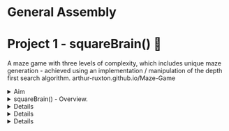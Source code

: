 # General Assembly
# Project 1 - squareBrain() :robot:

A maze game with three levels of complexity, which includes unique maze generation - achieved using an implementation / manipulation of the depth first search algorithm.
arthur-ruxton.github.io/Maze-Game

<details>
  <summary>Aim</summary>
  <ul>
    <li>In one week, build a grid-based game using HTML, CSS and JavaScript.</li>
    <li>Use CSS grid or for an added creative challenge, use HTML Canvas.</li>
    <li>It can be a direct clone of, or inspired by, an existing game.</li>
    <li>The game should include logic for losing and winning.</li>
    <li>The game result should be displayed.</li>
  </ul>
</details>

<details>
 <summary>squareBrain() - Overview.</summary>
  <ul>
    <li>
      Press start and an animated, somewhat randomized, <em>maze-generation</em> will begin, triggering a timer. Closely observing the <em>animated path-finder algorithm</em> may help you solve the puzzle. 
    </li>
    <li>
      <em>squareBrain() has three levels of complexity.</em> Navigate through all three mazes to complete the game.
    </li>
    <li>
      <em>Collect golden nugs</em> to increase your score as you go, they’re rarer and more valuable on harder levels.
    </li>
    <li>
      <em>If time runs out</em>, it’s game over. 
    </li>
    <li>
      There are 'specialCells'. The program removes all walls of any specialCell as well as any wall touching it. This is done to ensure <em>multiple potential</em> routes, through each maze. 
    </li>
  </ul>
</details>

<details>
# Tech
## HTML - 8.1% :
* div containing logo, start-button & time-bar. (should have been header in retrospect) 
* div containing HTML canvas element, onto which the game is drawn with J.S logic.
* div containing end-game results - win / loss & score 

## CSS - 11.4% :
* Positioning, fonts & colouring. 
* Time bar which decreases as time runs out and turns red to warn you at 30% 

## JavaScript - 80.5% :
### App.js - controls game-play :
* Controls the time element of the game. 
* The spec for different levels of complexity. 
* The Keyboard event listeners for player movement & level completion. 
* Logic for collecting gold coins. 
* Displaying the end-game results (involves clearing the canvas and removing event listeners.)
### Maze-gen.js - controls maze generation :
* Depth-first-search algorithm implementation.
* Animated drawing of a randomised maze every time it’s executed. 
* Creates ‘special cells’ and removes all of their walls as it draws the cells - this logic ensures there are multiple potential routes through each maze. 
* Creates ‘Value cells’ and draws gold coins into them, the size of the coin is based on the size of the cell which is determined by the number of rows and columns in the current grid - this varies depending on the level you are on.
* ‘Current cell’ - this cell is highlighted which helps to visualise the process of the depth-first search and also represents the player. 
* ‘Finish Line’ - this cell is also highlighted with a different colour to indicate the finish line. 
</details>

<details>
# Approach
## Beginning - planning :
My understanding of CSS grid and HTML Canvas was weak. I knew I wanted to create a maze based game. After some research, the prevailing established system I found for randomly generating mazes was to implement a depth first search algorithm. I watched some videos in which people used different technologies to do so but none of them were relevant to my knowledge of JavaScript and the task at hand. 
  Eventually I came across a video in which a programmer translates a python3 implementation into a JavaScript implementation - I decided to follow along. It took me until 3am to understand and write this implementation correctly.

## Middle - bulk of the project :
Afew problems emerged at this point, I had my work cut out: 
* The depth first search implementation only creates one single route through each maze. To make game play more interesting I would have to alter the system to remove extra cell walls - without breaking the algorithm . 
_This turned out to be difficult, the algorithm (and obviously the animation) broke on multiple attempts. I was worried it wouldn’t be possible._
* I wanted three levels of complexity to the game - so I would have to re-trigger the process at a given moment (completion of a level) 
The process would have to be different for each level (the maze should get more complex)
* To have a points system - I would have to introduce value cells into the algorithm so that as the maze was being drawn onto the canvas, ‘gold coins’ would be added into some cells.
    There would have to be more value cells on levels with more rows and columns. Cells would be smaller on levels with more rows and columns, so the size of the coins would have to be derived from the size of the cells containing them.
_again this was much harder than expected, some of my attempts broke the algorithm and the animation of the maze-generation would stop half way through the process_
* There should be a time element so that a player loses the game if they fail to complete all of the levels.

## End - polishing & testing :
Once I had ticked the boxes from step 2 there were other features I wanted to include;
* Sound - I succeeded in doing this before my presentation but failed to get that version pushed to github in time. 
* Animated time bar to show the user how much they had left. 
* Display results. 
* Write some css that would make the whole thing look nicer. 
</details>

<details>
# Visuals :
## on page load :
</details>

